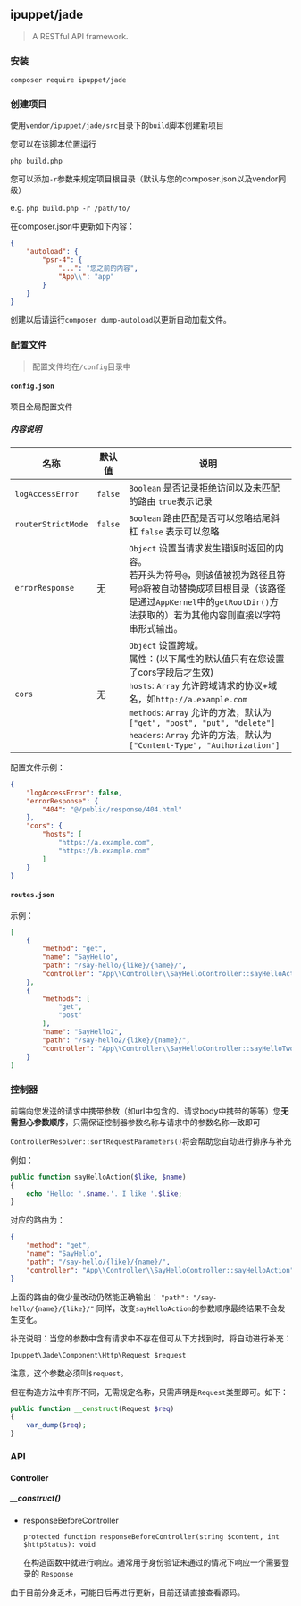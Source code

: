 ## ipuppet/jade

> A RESTful API framework.

### 安装

`composer require ipuppet/jade`

### 创建项目

使用`vendor/ipuppet/jade/src`目录下的`build`脚本创建新项目

您可以在该脚本位置运行

`php build.php`

您可以添加`-r`参数来规定项目根目录（默认与您的composer.json以及vendor同级）

e.g. `php build.php -r /path/to/`

在composer.json中更新如下内容：

```json
{
    "autoload": {
        "psr-4": {
            "...": "您之前的内容",
            "App\\": "app"
        }
    }
}
```

创建以后请运行`composer dump-autoload`以更新自动加载文件。

### 配置文件

> 配置文件均在`/config`目录中

#### `config.json`

项目全局配置文件

##### 内容说明

| 名称 | 默认值 | 说明 |
| --- | --- | --- |
| `logAccessError` | `false` | `Boolean` 是否记录拒绝访问以及未匹配的路由 `true`表示记录 |
| `routerStrictMode` | `false` | `Boolean` 路由匹配是否可以忽略结尾斜杠 `false` 表示可以忽略 |
| `errorResponse` | 无 | `Object` 设置当请求发生错误时返回的内容。<br>若开头为符号`@`，则该值被视为路径且符号`@`将被自动替换成项目根目录（该路径是通过`AppKernel`中的`getRootDir()`方法获取的）若为其他内容则直接以字符串形式输出。 |
| `cors` | 无 | `Object` 设置跨域。<br>属性：(以下属性的默认值只有在您设置了cors字段后才生效)<br>`hosts`: `Array` 允许跨域请求的协议+域名，如`http://a.example.com`<br>`methods`: `Array` 允许的方法，默认为`["get", "post", "put", "delete"]`<br>`headers`: `Array` 允许的方法，默认为`["Content-Type", "Authorization"]` |

配置文件示例：

```json
{
    "logAccessError": false,
    "errorResponse": {
        "404": "@/public/response/404.html"
    },
    "cors": {
        "hosts": [
            "https://a.example.com",
            "https://b.example.com"
        ]
    }
}
```

#### `routes.json`

示例：

```json
[
    {
        "method": "get",
        "name": "SayHello",
        "path": "/say-hello/{like}/{name}/",
        "controller": "App\\Controller\\SayHelloController::sayHelloAction"
    },
    {
        "methods": [
            "get",
            "post"
        ],
        "name": "SayHello2",
        "path": "/say-hello2/{like}/{name}/",
        "controller": "App\\Controller\\SayHelloController::sayHelloTwoAction"
    }
]
```

### 控制器

前端向您发送的请求中携带参数（如url中包含的、请求body中携带的等等）您**无需担心参数顺序**，只需保证控制器参数名称与请求中的参数名称一致即可

`ControllerResolver::sortRequestParameters()`将会帮助您自动进行排序与补充

例如：

```php
public function sayHelloAction($like, $name)
{
    echo 'Hello: '.$name.'. I like '.$like;
}
```

对应的路由为：

```json
{
    "method": "get",
    "name": "SayHello",
    "path": "/say-hello/{like}/{name}/",
    "controller": "App\\Controller\\SayHelloController::sayHelloAction"
}
```

上面的路由的做少量改动仍然能正确输出：
`"path": "/say-hello/{name}/{like}/"`
同样，改变`sayHelloAction`的参数顺序最终结果不会发生变化。

补充说明：当您的参数中含有请求中不存在但可从下方找到时，将自动进行补充：

`Ipuppet\Jade\Component\Http\Request $request`

注意，这个参数必须叫`$request`。

但在构造方法中有所不同，无需规定名称，只需声明是`Request`类型即可。如下：

```php
public function __construct(Request $req)
{
    var_dump($req);
}
```

### API

#### Controller

##### __construct()

- responseBeforeController
  
    `protected function responseBeforeController(string $content, int $httpStatus): void`
    
    在构造函数中就进行响应。通常用于身份验证未通过的情况下响应一个需要登录的 `Response`

由于目前分身乏术，可能日后再进行更新，目前还请直接查看源码。